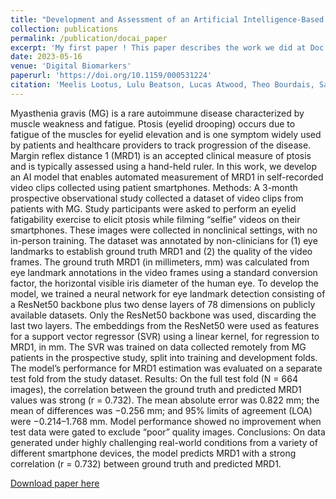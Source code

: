 ```yaml
---
title: "Development and Assessment of an Artificial Intelligence-Based Tool for Ptosis Measurement in Adult Myasthenia Gravis Patients Using Selfie Video Clips Recorded on Smartphones"
collection: publications
permalink: /publication/docai_paper
excerpt: 'My first paper ! This paper describes the work we did at Doc.ai for ShareCare on Myasthenia gravis (MG) with UCB. We devellopped a Deep Learning model based on ResNet50 to predict a key symptom of MG via selfie. This would allow clinical trials to accept more patients as part of a study in order to scale it, as well as follow almost in real time the evolution of a patient's symptoms using an app on their phone.'
date: 2023-05-16
venue: 'Digital Biomarkers'
paperurl: 'https://doi.org/10.1159/000531224'
citation: 'Meelis Lootus, Lulu Beatson, Lucas Atwood, Theo Bourdais, Sandra Steyaert, Chethan Sarabu, Zeenia Framroze, Harriet Dickinson, Jean-Christophe Steels, Emily Lewis, Nirav R Shah, Francesca Rinaldo; Development and Assessment of an Artificial Intelligence-Based Tool for Ptosis Measurement in Adult Myasthenia Gravis Patients Using Selfie Video Clips Recorded on Smartphones. Digit Biomark 2023; https://doi.org/10.1159/000531224'
---
```


Myasthenia gravis (MG) is a rare autoimmune disease characterized by muscle weakness and fatigue. Ptosis (eyelid drooping) occurs due to fatigue of the muscles for eyelid elevation and is one symptom widely used by patients and healthcare providers to track progression of the disease. Margin reflex distance 1 (MRD1) is an accepted clinical measure of ptosis and is typically assessed using a hand-held ruler. In this work, we develop an AI model that enables automated measurement of MRD1 in self-recorded video clips collected using patient smartphones. Methods: A 3-month prospective observational study collected a dataset of video clips from patients with MG. Study participants were asked to perform an eyelid fatigability exercise to elicit ptosis while filming “selfie” videos on their smartphones. These images were collected in nonclinical settings, with no in-person training. The dataset was annotated by non-clinicians for (1) eye landmarks to establish ground truth MRD1 and (2) the quality of the video frames. The ground truth MRD1 (in millimeters, mm) was calculated from eye landmark annotations in the video frames using a standard conversion factor, the horizontal visible iris diameter of the human eye. To develop the model, we trained a neural network for eye landmark detection consisting of a ResNet50 backbone plus two dense layers of 78 dimensions on publicly available datasets. Only the ResNet50 backbone was used, discarding the last two layers. The embeddings from the ResNet50 were used as features for a support vector regressor (SVR) using a linear kernel, for regression to MRD1, in mm. The SVR was trained on data collected remotely from MG patients in the prospective study, split into training and development folds. The model’s performance for MRD1 estimation was evaluated on a separate test fold from the study dataset. Results: On the full test fold (N = 664 images), the correlation between the ground truth and predicted MRD1 values was strong (r = 0.732). The mean absolute error was 0.822 mm; the mean of differences was −0.256 mm; and 95% limits of agreement (LOA) were −0.214–1.768 mm. Model performance showed no improvement when test data were gated to exclude “poor” quality images. Conclusions: On data generated under highly challenging real-world conditions from a variety of different smartphone devices, the model predicts MRD1 with a strong correlation (r = 0.732) between ground truth and predicted MRD1.

[Download paper here](/files/000531224.pdf)
